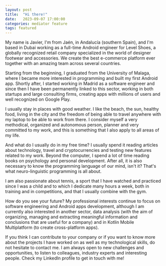 ```yaml
---
layout: post
title:  "Hi there!"
date:   2023-09-07 17:00:00
categories: mediator feature
tags: featured
---
```



My name is Javier, I'm from Jaén, in Andalucía (southern Spain), and I'm based in Dubai 
working as a full-time Android engineer for Level Shoes, a globally recognized retail 
company specialized in the world of designer footwear and accessories. We create the best 
e-commerce platform ever together with an amazing team across several countries.


Starting from the beginning, I graduated from the University of Malaga, where I became 
more interested in programming and built my first Android app. Shortly after, I started 
working in Madrid as a software engineer and since then I have been permanently linked 
to this sector, working in both startups and large consulting firms, creating apps with 
millions of users and well recognized on Google Play.


I usually stay in places with good weather. I like the beach, the sun, healthy food, living 
in the city and the freedom of being able to travel anywhere with my laptop to be able to work 
from there. I consider myself a very methodical, organized and autonomous person, planner and 
very committed to my work, and this is something that I also apply to all areas of my life.


And what do I usually do in my free time? I usually spend it reading articles about technology, 
travel and cryptocurrencies and testing new features related to my work. Beyond the computer, I 
spend a lot of time reading books on psychology and personal development. After all, it is also 
necessary to know the programming language of our mind, isn't it? That's what neuro-linguistic 
programming is all about.


I am also passionate about tennis, a sport that I have watched and practiced since I was a child 
and to which I dedicate many hours a week, both in training and in competitions, and that I 
usually combine with the gym.


How do you see your future? My professional interests continue to focus on software engineering 
and Android apps development, although I am currently also interested in another sector, data 
analysis (with the aim of organizing, managing and extracting meaningful information and conclusions 
that are useful for a company) and in Kotlin Mobile Multiplatform (to create cross-platform apps).


If you think I can contribute to your company or if you want to know more about
the projects I have worked on as well as my technological skills, do not
hesitate to contact me. I am always open to new challenges and opportunities,
to listen to colleagues, industry experts and interesting people.
Check my LinkedIn profile to get in touch with me!